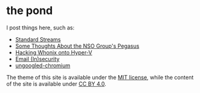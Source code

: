 # the pond

I post things here, such as:

* [Standard Streams](https://qua3k.github.io/stdout/)
* [Some Thoughts About the NSO Group's Pegasus](https://qua3k.github.io/pegasus/)
* [Hacking Whonix onto Hyper-V](https://qua3k.github.io/guides/whonix/)
* [Email (In)security](https://qua3k.github.io/security/email/)
* [ungoogled-chromium](https://qua3k.github.io/ungoogled/)

The theme of this site is available under the [MIT license](https://github.com/qua3k/blog-theme/blob/main/LICENSE), while the content of the site is available under [CC BY 4.0](https://github.com/qua3k/qua3k.github.io/blob/main/LICENSE).
